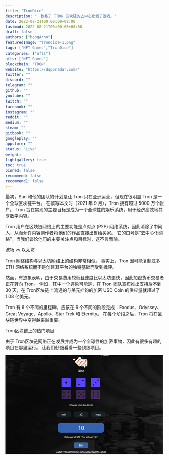 ```yaml
---
title: "TronDice"
description: "一款基于 TRON 区块链的去中心化骰子游戏。"
date: 2022-08-21T00:00:00+08:00
lastmod: 2022-08-21T00:00:00+08:00
draft: false
authors: ["boogArno"]
featuredImage: "trondice-1.png"
tags: ["NFT Games","TronDice"]
categories: ["nfts"]
nfts: ["NFT Games"]
blockchain: "TRON"
website: "https://dappradar.com/"
twitter: ""
discord: ""
telegram: ""
github: ""
youtube: ""
twitch: ""
facebook: ""
instagram: ""
reddit: ""
medium: ""
steam: ""
gitbook: ""
googleplay: ""
appstore: ""
status: "Live"
weight: 
lightgallery: true
toc: true
pinned: false
recommend: false
recommend1: false
---
```

最初，Sun 和他的团队的计划是让 Tron 只在亚洲运营，但现在很明显 Tron 是一个全球区块链平台。 在撰写本文时（2021 年 9 月），Tron 拥有超过 5000 万个帐户。 Tron 旨在实现的主要目标是成为一个全球性的娱乐系统，用于经济高效地共享数字内容。

Tron 用户在区块链网络上的主要功能是点对点 (P2P) 网络系统，因此消除了中间人，从而允许内容创作者将他们的作品直接出售给买家。 它的口号是“去中心化网络”，当我们谈论他们的主要关注点和目标时，这不言而喻。

波场 vs 以太坊

Tron 网络结构与以太坊网络上的结构非常相似。 事实上，Tron 因可能复制过多 ETH 网络系统而不是创建其平台的独特基础而受到批评。

然而，有迹象表明，由于交易费用较低且速度比以太坊更快，因此加密货币交易者正在转向 Tron。 例如，其中一个迹象可能是，在 Tron 团队宣布推出支持后不到 30 天，在 Tron区块链上流通的与美元挂钩的加密 USD Coin 的供应量就超过了 1.08 亿美元。

Tron 有 6 个不同的里程碑，应该在 6 个不同的阶段完成：Exodus、Odyssey、Great Voyage、Apollo、Star Trek 和 Eternity。 在每个阶段之后，Tron 将在区块链世界中变得越来越重要。

Tron区块链上的热门项目

由于 Tron区块链网络正在发展并成为一个全球性的加密事物，因此有很多有趣的项目在那里运行。 让我们仔细看看一些顶级项目。

![trondice-dapp-games-tron-image1-500x315_99107c5b67c449cb339fe4c4fcab7432](trondice-dapp-games-tron-image1-500x315_99107c5b67c449cb339fe4c4fcab7432.png)

